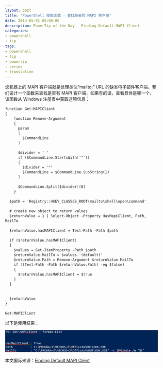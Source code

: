 ```yaml
---
layout: post
title: "PowerShell 技能连载 - 查找缺省的 MAPI 客户端"
date: 2014-05-01 00:00:00
description: PowerTip of the Day - Finding Default MAPI Client
categories:
- powershell
- tip
tags:
- powershell
- tip
- powertip
- series
- translation
---
```

您机器上的 MAPI 客户端就是处理类似“mailto:” URL 的缺省电子邮件客户端。我们设计一个函数来查找是否有 MAPI 客户端，如果有的话，查看具体是哪一个。该函数从 Windows 注册表中获取这项信息：

    function Get-MAPIClient
    {
        function Remove-Argument
        {
          param
          (
            $CommandLine
          )
      
          $divider = ' '
          if ($CommandLine.StartsWith('"')) 
          { 
            $divider = '"'
            $CommandLine = $CommandLine.SubString(1)
          }
      
          $CommandLine.Split($divider)[0]
        } 
      
      $path = 'Registry::HKEY_CLASSES_ROOT\mailto\shell\open\command'
      
      # create new object to return values 
      $returnValue = 1 | Select-Object -Property HasMapiClient, Path, MailTo
      
      $returnValue.hasMAPIClient = Test-Path -Path $path
      
      if ($returnValue.hasMAPIClient)
      {
        $values = Get-ItemProperty -Path $path
        $returnValue.MailTo = $values.'(default)'
        $returnValue.Path = Remove-Argument $returnValue.MailTo 
        if ((Test-Path -Path $returnValue.Path) -eq $false)
        {
          $returnValue.hasMAPIClient = $true
        }
      }
      
      
      $returnValue
    } 
    
    Get-MAPIClient 

以下是使用结果：

![](/img/2014-05-01-finding-default-mapi-client-001.png)

<!--more-->
本文国际来源：[Finding Default MAPI Client](http://community.idera.com/powershell/powertips/b/tips/posts/finding-default-mapi-client)
